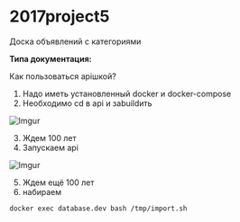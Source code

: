 # 2017project5
Доска объявлений с категориями

**Типа документация:**

Как пользоваться apiшкой?
1) Надо иметь установленный docker и docker-compose
2) Необходимо cd в api и заbuildить

![Imgur](http://i.imgur.com/OF6QaHm.png)

3) Ждем 100 лет
4) Запускаем api

![Imgur](http://i.imgur.com/srThnYG.png)

5) Ждем ещё 100 лет
6) набираем 
```
docker exec database.dev bash /tmp/import.sh
```
